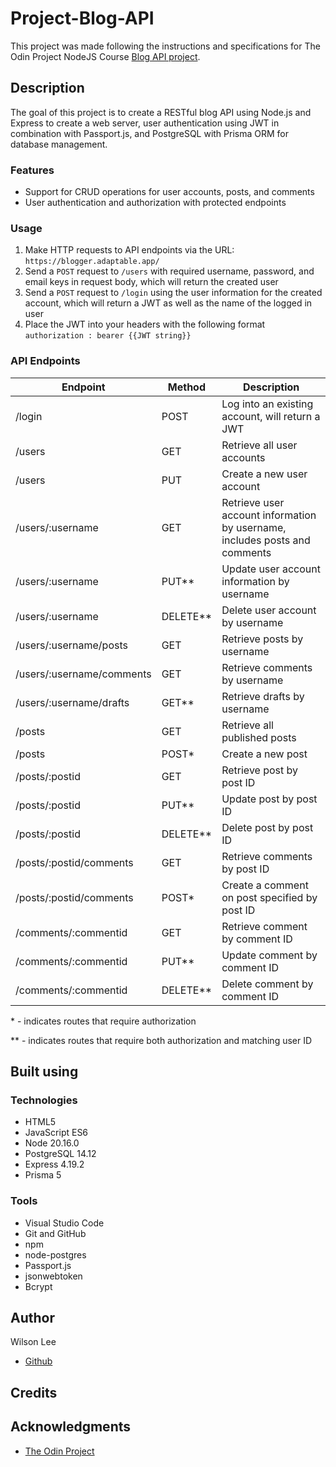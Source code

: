 # Project-Blog-API

This project was made following the instructions and specifications for The Odin Project NodeJS Course [Blog API project](https://www.theodinproject.com/lessons/node-path-nodejs-blog-api).

## Description

The goal of this project is to create a RESTful blog API using Node.js and Express to create a web server, user authentication using JWT in combination with Passport.js, and PostgreSQL with Prisma ORM for database management.

### Features

- Support for CRUD operations for user accounts, posts, and comments
- User authentication and authorization with protected endpoints

### Usage
 1. Make HTTP requests to API endpoints via the URL: ```https://blogger.adaptable.app/``` 
 2. Send a ```POST``` request to ```/users``` with required username, password, and email keys in request body, which will return the created user
 2. Send a ```POST``` request to ```/login``` using the user information for the created account, which will return a JWT as well as the name of the logged in user
 3. Place the JWT into your headers with the following format ``` authorization : bearer {{JWT string}} ```

### API Endpoints
| Endpoint | Method | Description |
| --- | --- | --- |
| /login | POST | Log into an existing account, will return a JWT |
| /users | GET | Retrieve all user accounts |
| /users | PUT | Create a new user account |
| /users/:username | GET | Retrieve user account information by username, includes posts and comments |
| /users/:username | PUT** | Update user account information by username |
| /users/:username | DELETE** | Delete user account by username |
| /users/:username/posts | GET | Retrieve posts by username |
| /users/:username/comments | GET | Retrieve comments by username |
| /users/:username/drafts | GET** | Retrieve drafts by username |
| /posts | GET | Retrieve all published posts |
| /posts | POST* | Create a new post |
| /posts/:postid | GET | Retrieve post by post ID |
| /posts/:postid | PUT** | Update post by post ID |
| /posts/:postid | DELETE** | Delete post by post ID |
| /posts/:postid/comments | GET | Retrieve comments by post ID |
| /posts/:postid/comments | POST* | Create a comment on post specified by post ID |
| /comments/:commentid | GET | Retrieve comment by comment ID |
| /comments/:commentid | PUT** | Update comment by comment ID |
| /comments/:commentid | DELETE** | Delete comment by comment ID |
 
 \* - indicates routes that require authorization
 
 \*\* - indicates routes that require both authorization and matching user ID

###

## Built using

### Technologies

- HTML5
- JavaScript ES6
- Node 20.16.0
- PostgreSQL 14.12
- Express 4.19.2
- Prisma 5

### Tools

- Visual Studio Code
- Git and GitHub
- npm
- node-postgres
- Passport.js
- jsonwebtoken
- Bcrypt

## Author

Wilson Lee
- [Github](https://github.com/estercade)

## Credits

## Acknowledgments

* [The Odin Project](https://www.theodinproject.com/)
